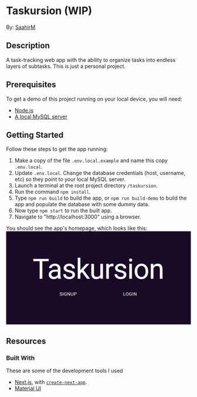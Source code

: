 # Taskursion (WIP)

By: [SaahirM](https://github.com/SaahirM)

## Description
A task-tracking web app with the ability to organize tasks into endless layers of subtasks. This is just a personal project.

## Prerequisites
To get a demo of this project running on your local device, you will need:
- [Node.js](https://nodejs.org/)
- [A local MySQL server](https://dev.mysql.com/doc/mysql-getting-started/en/)

## Getting Started

Follow these steps to get the app running:

1. Make a copy of the file `.env.local.example` and name this copy `.env.local`.
1. Update `.env.local`. Change the database credentials (host, username, etc) so they point to your local MySQL server.
1. Launch a terminal at the root project directory `/taskursion`.
1. Run the command `npm install`.
1. Type `npm run build` to build the app, or `npm run build-demo` to build the app and populate the database with some dummy data.
1. Now type `npm start` to run the built app.
1. Navigate to "http://localhost:3000" using a browser.

You should see the app's homepage, which looks like this:
![The application's homepage, which has "Taskursion" at the center of the screen in large font, and two smaller "Signup" and "Login" buttons](src/docs/homepage.png)

## Resources

### Built With

These are some of the development tools I used
- [Next.js](https://nextjs.org/), with [`create-next-app`](https://github.com/vercel/next.js/tree/canary/packages/create-next-app).
- [Material UI](https://mui.com/)